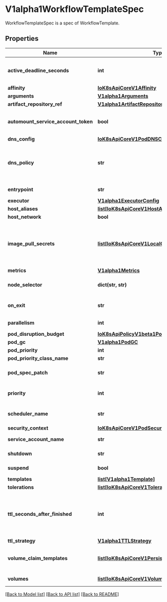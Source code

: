 # V1alpha1WorkflowTemplateSpec

WorkflowTemplateSpec is a spec of WorkflowTemplate.
## Properties
Name | Type | Description | Notes
------------ | ------------- | ------------- | -------------
**active_deadline_seconds** | **int** | Optional duration in seconds relative to the workflow start time which the workflow is allowed to run before the controller terminates the io.argoproj.workflow.v1alpha1. A value of zero is used to terminate a Running workflow | [optional] 
**affinity** | [**IoK8sApiCoreV1Affinity**](IoK8sApiCoreV1Affinity.md) |  | [optional] 
**arguments** | [**V1alpha1Arguments**](V1alpha1Arguments.md) |  | [optional] 
**artifact_repository_ref** | [**V1alpha1ArtifactRepositoryRef**](V1alpha1ArtifactRepositoryRef.md) |  | [optional] 
**automount_service_account_token** | **bool** | AutomountServiceAccountToken indicates whether a service account token should be automatically mounted in pods. ServiceAccountName of ExecutorConfig must be specified if this value is false. | [optional] 
**dns_config** | [**IoK8sApiCoreV1PodDNSConfig**](IoK8sApiCoreV1PodDNSConfig.md) |  | [optional] 
**dns_policy** | **str** | Set DNS policy for the pod. Defaults to \&quot;ClusterFirst\&quot;. Valid values are &#39;ClusterFirstWithHostNet&#39;, &#39;ClusterFirst&#39;, &#39;Default&#39; or &#39;None&#39;. DNS parameters given in DNSConfig will be merged with the policy selected with DNSPolicy. To have DNS options set along with hostNetwork, you have to specify DNS policy explicitly to &#39;ClusterFirstWithHostNet&#39;. | [optional] 
**entrypoint** | **str** | Entrypoint is a template reference to the starting point of the io.argoproj.workflow.v1alpha1. | [optional] 
**executor** | [**V1alpha1ExecutorConfig**](V1alpha1ExecutorConfig.md) |  | [optional] 
**host_aliases** | [**list[IoK8sApiCoreV1HostAlias]**](IoK8sApiCoreV1HostAlias.md) |  | [optional] 
**host_network** | **bool** | Host networking requested for this workflow pod. Default to false. | [optional] 
**image_pull_secrets** | [**list[IoK8sApiCoreV1LocalObjectReference]**](IoK8sApiCoreV1LocalObjectReference.md) | ImagePullSecrets is a list of references to secrets in the same namespace to use for pulling any images in pods that reference this ServiceAccount. ImagePullSecrets are distinct from Secrets because Secrets can be mounted in the pod, but ImagePullSecrets are only accessed by the kubelet. More info: https://kubernetes.io/docs/concepts/containers/images/#specifying-imagepullsecrets-on-a-pod | [optional] 
**metrics** | [**V1alpha1Metrics**](V1alpha1Metrics.md) |  | [optional] 
**node_selector** | **dict(str, str)** | NodeSelector is a selector which will result in all pods of the workflow to be scheduled on the selected node(s). This is able to be overridden by a nodeSelector specified in the template. | [optional] 
**on_exit** | **str** | OnExit is a template reference which is invoked at the end of the workflow, irrespective of the success, failure, or error of the primary io.argoproj.workflow.v1alpha1. | [optional] 
**parallelism** | **int** | Parallelism limits the max total parallel pods that can execute at the same time in a workflow | [optional] 
**pod_disruption_budget** | [**IoK8sApiPolicyV1beta1PodDisruptionBudgetSpec**](IoK8sApiPolicyV1beta1PodDisruptionBudgetSpec.md) |  | [optional] 
**pod_gc** | [**V1alpha1PodGC**](V1alpha1PodGC.md) |  | [optional] 
**pod_priority** | **int** | Priority to apply to workflow pods. | [optional] 
**pod_priority_class_name** | **str** | PriorityClassName to apply to workflow pods. | [optional] 
**pod_spec_patch** | **str** | PodSpecPatch holds strategic merge patch to apply against the pod spec. Allows parameterization of container fields which are not strings (e.g. resource limits). | [optional] 
**priority** | **int** | Priority is used if controller is configured to process limited number of workflows in parallel. Workflows with higher priority are processed first. | [optional] 
**scheduler_name** | **str** | Set scheduler name for all pods. Will be overridden if container/script template&#39;s scheduler name is set. Default scheduler will be used if neither specified. | [optional] 
**security_context** | [**IoK8sApiCoreV1PodSecurityContext**](IoK8sApiCoreV1PodSecurityContext.md) |  | [optional] 
**service_account_name** | **str** | ServiceAccountName is the name of the ServiceAccount to run all pods of the workflow as. | [optional] 
**shutdown** | **str** | Shutdown will shutdown the workflow according to its ShutdownStrategy | [optional] 
**suspend** | **bool** | Suspend will suspend the workflow and prevent execution of any future steps in the workflow | [optional] 
**templates** | [**list[V1alpha1Template]**](V1alpha1Template.md) | Templates is a list of workflow templates used in a workflow | 
**tolerations** | [**list[IoK8sApiCoreV1Toleration]**](IoK8sApiCoreV1Toleration.md) | Tolerations to apply to workflow pods. | [optional] 
**ttl_seconds_after_finished** | **int** | TTLSecondsAfterFinished limits the lifetime of a Workflow that has finished execution (Succeeded, Failed, Error). If this field is set, once the Workflow finishes, it will be deleted after ttlSecondsAfterFinished expires. If this field is unset, ttlSecondsAfterFinished will not expire. If this field is set to zero, ttlSecondsAfterFinished expires immediately after the Workflow finishes. DEPRECATED: Use TTLStrategy.SecondsAfterCompletion instead. | [optional] 
**ttl_strategy** | [**V1alpha1TTLStrategy**](V1alpha1TTLStrategy.md) |  | [optional] 
**volume_claim_templates** | [**list[IoK8sApiCoreV1PersistentVolumeClaim]**](IoK8sApiCoreV1PersistentVolumeClaim.md) | VolumeClaimTemplates is a list of claims that containers are allowed to reference. The Workflow controller will create the claims at the beginning of the workflow and delete the claims upon completion of the workflow | [optional] 
**volumes** | [**list[IoK8sApiCoreV1Volume]**](IoK8sApiCoreV1Volume.md) | Volumes is a list of volumes that can be mounted by containers in a io.argoproj.workflow.v1alpha1. | [optional] 

[[Back to Model list]](../README.md#documentation-for-models) [[Back to API list]](../README.md#documentation-for-api-endpoints) [[Back to README]](../README.md)


